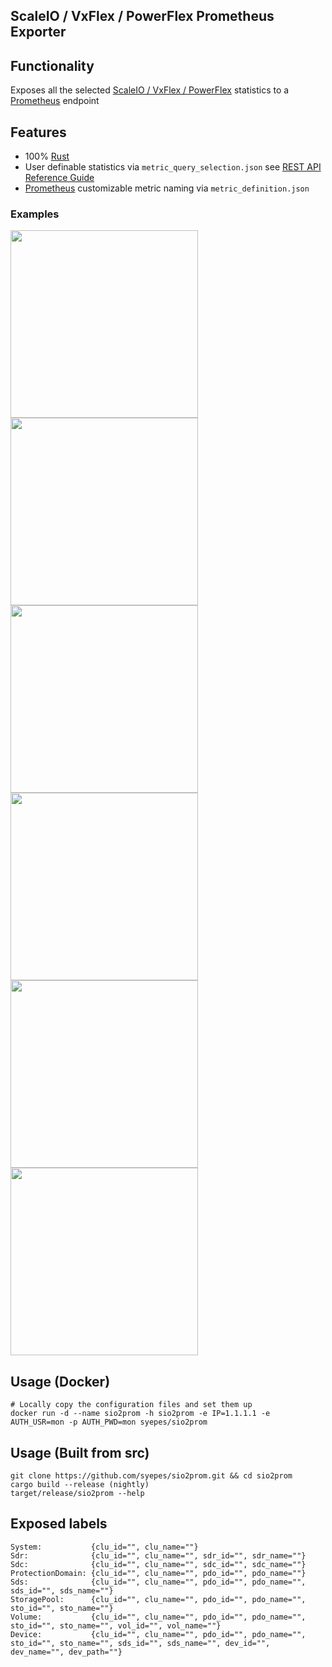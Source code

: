 ## ScaleIO / VxFlex / PowerFlex Prometheus Exporter

## Functionality

 Exposes all the selected [ScaleIO / VxFlex / PowerFlex](https://en.wikipedia.org/wiki/Dell_EMC_ScaleIO) statistics to a [Prometheus](https://prometheus.io/) endpoint

## Features

- 100% [Rust](http://rust-lang.org/)
- User definable statistics via `metric_query_selection.json` see [REST API Reference Guide](https://docs.delltechnologies.com/bundle/PF_REST_API_RG)
- [Prometheus](https://prometheus.io/) customizable metric naming via `metric_definition.json`

### Examples
<img src="https://raw.githubusercontent.com/syepes/sio2prom/master/grafana/sample_global.jpg" target="_blank" width="300">
<img src="https://raw.githubusercontent.com/syepes/sio2prom/master/grafana/sample_pool.jpg" target="_blank" width="300">
<img src="https://raw.githubusercontent.com/syepes/sio2prom/master/grafana/sample_cluster.jpg" target="_blank" width="300">
<img src="https://raw.githubusercontent.com/syepes/sio2prom/master/grafana/sample_sds.jpg" target="_blank" width="300">
<img src="https://raw.githubusercontent.com/syepes/sio2prom/master/grafana/sample_sdc.jpg" target="_blank" width="300">
<img src="https://raw.githubusercontent.com/syepes/sio2prom/master/grafana/sample_volume.jpg" target="_blank" width="300">

## Usage (Docker)

    # Locally copy the configuration files and set them up
    docker run -d --name sio2prom -h sio2prom -e IP=1.1.1.1 -e AUTH_USR=mon -p AUTH_PWD=mon syepes/sio2prom

## Usage (Built from src)

    git clone https://github.com/syepes/sio2prom.git && cd sio2prom
    cargo build --release (nightly)
    target/release/sio2prom --help

## Exposed labels

    System:           {clu_id="", clu_name=""}
    Sdr:              {clu_id="", clu_name="", sdr_id="", sdr_name=""}
    Sdc:              {clu_id="", clu_name="", sdc_id="", sdc_name=""}
    ProtectionDomain: {clu_id="", clu_name="", pdo_id="", pdo_name=""}
    Sds:              {clu_id="", clu_name="", pdo_id="", pdo_name="", sds_id="", sds_name=""}
    StoragePool:      {clu_id="", clu_name="", pdo_id="", pdo_name="", sto_id="", sto_name=""}
    Volume:           {clu_id="", clu_name="", pdo_id="", pdo_name="", sto_id="", sto_name="", vol_id="", vol_name=""}
    Device:           {clu_id="", clu_name="", pdo_id="", pdo_name="", sto_id="", sto_name="", sds_id="", sds_name="", dev_id="", dev_name="", dev_path=""}
